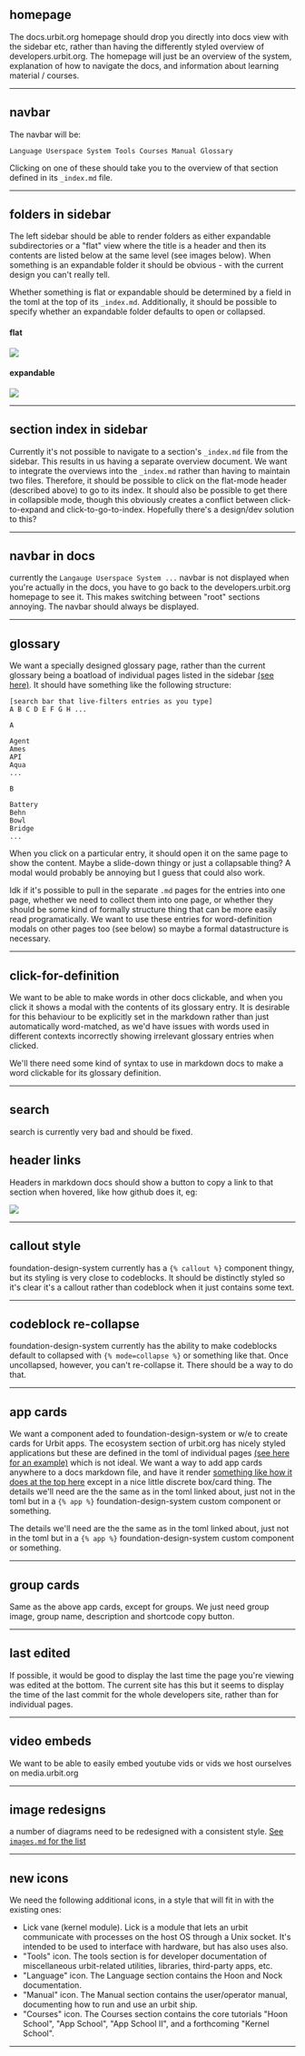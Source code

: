 ## homepage

The docs.urbit.org homepage should drop you directly into docs view with the
sidebar etc, rather than having the differently styled overview of
developers.urbit.org. The homepage will just be an overview of the system,
explanation of how to navigate the docs, and information about learning
material / courses.

---

## navbar

The navbar will be:

`Language Userspace System Tools Courses Manual Glossary`

Clicking on one of these should take you to the overview of that section
defined in its `_index.md` file.

---

## folders in sidebar

The left sidebar should be able to render folders as either expandable
subdirectories or a "flat" view where the title is a header and then its
contents are listed below at the same level (see images below). When something
is an expandable folder it should be obvious - with the current design you
can't really tell.

Whether something is flat or expandable should be determined by a field in the
toml at the top of its `_index.md`. Additionally, it should be possible to
specify whether an expandable folder defaults to open or collapsed.

#### flat

![](https://m.tinnus-napbus.xyz/pub/duo/2023-08-01_01h37m14s.png)

#### expandable

![](https://m.tinnus-napbus.xyz/pub/duo/2023-08-01_01h37m32s.png)

---

## section index in sidebar

Currently it's not possible to navigate to a section's `_index.md` file from
the sidebar. This results in us having a separate overview document. We want to
integrate the overviews into the `_index.md` rather than having to maintain two
files. Therefore, it should be possible to click on the flat-mode header
(described above) to go to its index. It should also be possible to get there
in collapsible mode, though this obviously creates a conflict between
click-to-expand and click-to-go-to-index. Hopefully there's a design/dev
solution to this?

---

## navbar in docs

currently the `Langauge Userspace System ...` navbar is not displayed when
you're actually in the docs, you have to go back to the developers.urbit.org
homepage to see it. This makes switching between "root" sections annoying. The
navbar should always be displayed.

---

## glossary

We want a specially designed glossary page, rather than the current glossary
being a boatload of individual pages listed in the sidebar [(see
here)](https://developers.urbit.org/reference/glossary). It should have
something like the following structure:

```
[search bar that live-filters entries as you type]
A B C D E F G H ...

A

Agent
Ames
API
Aqua
...

B

Battery
Behn
Bowl
Bridge
...
```

When you click on a particular entry, it should open it on the same page to
show the content. Maybe a slide-down thingy or just a collapsable thing? A
modal would probably be annoying but I guess that could also work.

Idk if it's possible to pull in the separate `.md` pages for the entries into
one page, whether we need to collect them into one page, or whether they should
be some kind of formally structure thing that can be more easily read
programatically. We want to use these entries for word-definition modals on
other pages too (see below) so maybe a formal datastructure is necessary.

---

## click-for-definition

We want to be able to make words in other docs clickable, and when you click it
shows a modal with the contents of its glossary entry. It is desirable for this
behaviour to be explicitly set in the markdown rather than just automatically
word-matched, as we'd have issues with words used in different contexts
incorrectly showing irrelevant glossary entries when clicked.

We'll there need some kind of syntax to use in markdown docs to make a word
clickable for its glossary definition.

---

## search

search is currently very bad and should be fixed.

## header links

Headers in markdown docs should show a button to copy a link to that section
when hovered, like how github does it, eg:

![](https://m.tinnus-napbus.xyz/pub/duo/2023-08-01_02h01m11s.png)

---

## callout style

foundation-design-system currently has a `{% callout %}` component thingy, but
its styling is very close to codeblocks. It should be distinctly styled so it's
clear it's a callout rather than codeblock when it just contains some text.

---

## codeblock re-collapse

foundation-design-system currently has the ability to make codeblocks default
to collapsed with `{% mode=collapse %}` or something like that. Once
uncollapsed, however, you can't re-collapse it. There should be a way to do
that.

---

## app cards

We want a component aded to foundation-design-system or w/e to create cards for
Urbit apps. The ecosystem section of urbit.org has nicely styled applications
but these are defined in the toml of individual pages [(see here for an
example)](https://raw.githubusercontent.com/urbit/urbit.org/master/content/applications/~bacwyl-samweg/templeochess.md)
which is not ideal. We want a way to add app cards anywhere to a docs markdown
file, and have it render [something like how it does at the top
here](https://urbit.org/applications/~lomder-librun/ballot) except in a nice
little discrete box/card thing. The details we'll need are the the same as in
the toml linked about, just not in the toml but in a `{% app %}`
foundation-design-system custom component or something.

 The details we'll need are the the same as in the toml linked about, just not
 in the toml but in a `{% app %}` foundation-design-system custom component or
 something.

---

## group cards

Same as the above app cards, except for groups. We just need group image, group
name, description and shortcode copy button.

---

## last edited

If possible, it would be good to display the last time the page you're viewing
was edited at the bottom. The current site has this but it seems to display the
time of the last commit for the whole developers site, rather than for
individual pages.

---

## video embeds

We want to be able to easily embed youtube vids or vids we host ourselves on
media.urbit.org

---

## image redesigns

a number of diagrams need to be redesigned with a consistent style. [See
`images.md` for the list](./images.md)

---

## new icons

We need the following additional icons, in a style that will fit in with the
existing ones:

- Lick vane (kernel module). Lick is a module that lets an urbit communicate
  with processes on the host OS through a Unix socket. It's intended to be used
  to interface with hardware, but has also uses also.
- "Tools" icon. The tools section is for developer documentation of
  miscellaneous urbit-related utilities, libraries, third-party apps, etc.
- "Language" icon. The Language section contains the Hoon and Nock documentation.
- "Manual" icon. The Manual section contains the user/operator manual,
  documenting how to run and use an urbit ship.
- "Courses" icon. The Courses section contains the core tutorials "Hoon
  School", "App School", "App School II", and a forthcoming "Kernel School".

---
